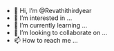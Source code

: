 - 👋 Hi, I’m @Revathithirdyear
- 👀 I’m interested in ...
- 🌱 I’m currently learning ...
- 💞️ I’m looking to collaborate on ...
- 📫 How to reach me ...

<!---
Revathithirdyear/Revathithirdyear is a ✨ special ✨ repository because its `README.md` (this file) appears on your GitHub profile.
You can click the Preview link to take a look at your changes.
--->
